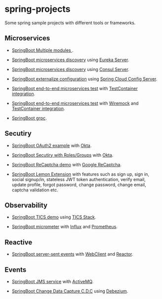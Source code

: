 # spring-projects

Some spring sample projects with different tools or frameworks.


## Microservices

- [SpringBoot Multiple modules ](./spring-multiple-modules/).

- [SpringBoot microservices discovery](./SpringBootMicroservicesDemo/) using [Eureka Server](https://github.com/spring-cloud/spring-cloud-netflix).

- [SpringBoot microservices discovery](./consul-microservice-discovery-sample/) using [Consul Server](http://consul.io).

- [SpringBoot externalize configuration](./externalize-config/) using [Spring Cloud Config Server](https://cloud.spring.io/spring-cloud-config/multi/multi__spring_cloud_config_server.html).

- [SpringBoot end-to-end microservices test](./testcontainer/) with  [TestContainer integration](http://testcontainers.org/).

- [SpringBoot end-to-end microservices test](./wiremock/) with  [Wiremock](http://wiremock.org/) and [TestContainer integration](http://testcontainers.org/).

- [SpringBoot grpc](./grpc-flix/).



## Secutiry

- [SpringBoot OAuth2 example](./oauth2login/) with [Okta](https://www.okta.com).

- [SpringBoot Secutiry with Roles/Groups](./okta-spring-security-roles-example/) with [Okta](https://www.okta.com).

- [SpringBoot ReCaptcha demo](./recaptcha-demo/) with [Google ReCaptcha](https://www.google.com/recaptcha/intro/v3.html).

- [SpringBoot Lemon Extension](./lemon-demo/) with features such as sign up, sign in, social signup/in, stateless JWT token authentication, verify email, update profile, forgot password, change password, change email, captcha validation etc.


## Observability

- [SpringBoot TICS demo](./spring-tick/) using [TICS Stack](http://influxdata.com/).

- [SpringBoot micrometer](./micrometer/) with [Influx](http://influxdata.com/) and [Prometheus](https://prometheus.io).


## Reactive

- [SpringBoot server-sent events](./webclient/) with [WebClient](https://docs.spring.io/spring/docs/current/spring-framework-reference/web-reactive.html#webflux-client) and [Reactor](https://projectreactor.io).


## Events

- [SpringBoot JMS service](./active-mq/active-mq-sender/) with [ActiveMQ](http://activemq.apache.org/).

- [SpringBoot Change Data Capture C.D.C](./debezium/) using [Debezium](https://debezium.io).


